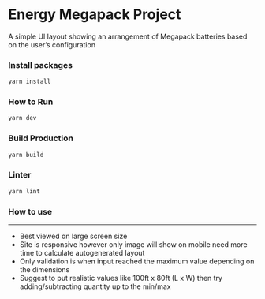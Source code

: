# Energy Megapack Project

A simple UI layout showing an arrangement of Megapack batteries based on the user’s configuration

### Install packages
```sh
yarn install
```

### How to Run
```sh
yarn dev
```

### Build Production
```sh
yarn build
```

### Linter
```sh
yarn lint
```
### How to use
---------------
- Best viewed on large screen size
- Site is responsive however only image will show on mobile need more time to calculate autogenerated layout
- Only validation is when input reached the maximum value depending on the dimensions
- Suggest to put realistic values like 100ft x 80ft (L x W) then try adding/subtracting quantity up to the min/max
